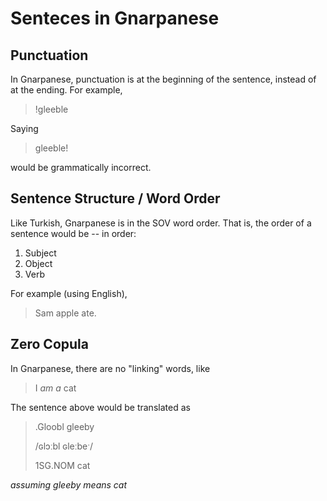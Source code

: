 # Senteces in Gnarpanese

## Punctuation
In Gnarpanese, punctuation is at the beginning of the sentence, instead of at
the ending. For example,
> !gleeble

Saying
> gleeble!

would be grammatically incorrect.

## Sentence Structure / Word Order
Like Turkish, Gnarpanese is in the SOV word order. That is, the order of a sentence
would be -- in order:
1. Subject
2. Object
3. Verb

For example (using English),
<!-- TODO: switch to gnarpanese for this example -->
> Sam apple ate.


## Zero Copula
In Gnarpanese, there are no "linking" words, like
> I *am a* cat

The sentence above would be translated as
> .Gloobl gleeby
> 
> /ɢlɔːbl ɢleːbeˑ/
>
> 1SG.NOM cat

*assuming gleeby means cat*